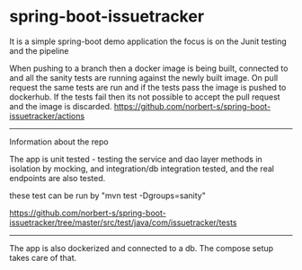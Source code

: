 # spring-boot-issuetracker

It is a simple spring-boot demo application
the focus is on the Junit testing and the pipeline

When pushing to a branch then a docker image is being built, connected to and all the sanity tests are running against the newly built image.
On pull request the same tests are run and if the tests pass the image is pushed to dockerhub.
If the tests fail then its not possible to accept the pull request and the image is discarded.
https://github.com/norbert-s/spring-boot-issuetracker/actions

----------------------------------------------------------------------
Information about the repo

The app is unit tested - testing the service and dao layer methods in isolation by mocking, and integration/db integration tested, and the real endpoints are also tested.

these test can be run by "mvn test -Dgroups=sanity"

https://github.com/norbert-s/spring-boot-issuetracker/tree/master/src/test/java/com/issuetracker/tests

----------------------------------------------------------------------

The app is also dockerized and connected to a db. The compose setup takes care of that.






